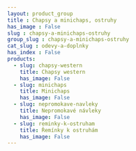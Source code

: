 ```yaml
---
layout: product_group
title : Chapsy a minichaps, ostruhy
has_image : False
slug : chapsy-a-minichaps-ostruhy
group_slug : chapsy-a-minichaps-ostruhy
cat_slug : odevy-a-doplnky
has_index : False
products:
  - slug: chapsy-western
    title: Chapsy western
    has_image: False
  - slug: minichaps
    title: Minichaps
    has_image: False
  - slug: nepromokave-navleky
    title: Nepromokavé návleky
    has_image: False
  - slug: reminky-k-ostruham
    title: Řemínky k ostruhám
    has_image: False
---
```


